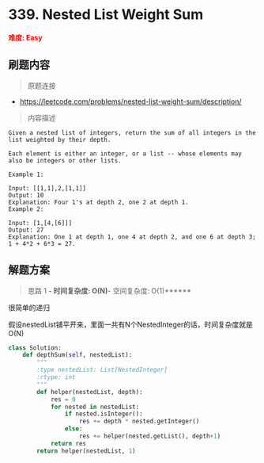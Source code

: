# 339. Nested List Weight Sum

**<font color=red>难度: Easy</font>**

## 刷题内容

> 原题连接

* https://leetcode.com/problems/nested-list-weight-sum/description/

> 内容描述

```
Given a nested list of integers, return the sum of all integers in the list weighted by their depth.

Each element is either an integer, or a list -- whose elements may also be integers or other lists.

Example 1:

Input: [[1,1],2,[1,1]]
Output: 10 
Explanation: Four 1's at depth 2, one 2 at depth 1.
Example 2:

Input: [1,[4,[6]]]
Output: 27 
Explanation: One 1 at depth 1, one 4 at depth 2, and one 6 at depth 3; 1 + 4*2 + 6*3 = 27.
```

## 解题方案

> 思路 1
******- 时间复杂度: O(N)******- 空间复杂度: O(1)******

很简单的递归

假设nestedList铺平开来，里面一共有N个NestedInteger的话，时间复杂度就是O(N)
```python
class Solution:
    def depthSum(self, nestedList):
        """
        :type nestedList: List[NestedInteger]
        :rtype: int
        """
        def helper(nestedList, depth):
            res = 0
            for nested in nestedList:
                if nested.isInteger():
                    res += depth * nested.getInteger()
                else:
                    res += helper(nested.getList(), depth+1)
            return res
        return helper(nestedList, 1)
```
